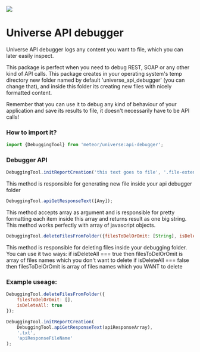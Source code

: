 <a href="http://unicms.io"><img src="http://unicms.io/banners/standalone.png" /></a>

# Universe API debugger

Universe API debugger logs any content you want to file, which you can later easily inspect.

This package is perfect when you need to debug REST, SOAP or any other kind of API calls. This package creates in your operating system's temp directory new folder named by default 'universe_api_debugger' (you can change that), and inside this folder its creating new files with nicely formatted content.

Remember that you can use it to debug any kind of behaviour of your application and save its results to file, it doesn't necessarily have to be API calls!

### How to import it?

```js
import {DebuggingTool} from 'meteor/universe:api-debugger';
```

### Debugger API

```js
DebuggingTool.initReportCreation('this text goes to file', '.file-extension', 'file-name');
```

This method is responsible for generating new file inside your api debugger folder

```js
DebuggingTool.apiGetResponseText([Any]);
```

This method accepts array as argument and is responsible for pretty formatting each item inside this array and
returns result as one big string. This method works perfectly with array of javascript objects.

```js
DebuggingTool.deleteFilesFromFolder({filesToDelOrOmit: [String], isDeleteAll: Boolean});
```

This method is responsible for deleting files inside your debugging folder. You can use it two ways:
if isDeleteAll === true then filesToDelOrOmit is array of files names which you don't want to delete
if isDeleteAll === false then filesToDelOrOmit is array of files names which you WANT to delete

### Example useage:

```js
DebuggingTool.deleteFilesFromFolder({
    filesToDelOrOmit: [],
    isDeleteAll: true
});

DebuggingTool.initReportCreation(
    DebuggingTool.apiGetResponseText(apiResponseArray),
    '.txt',
    'apiResponseFileName'
);
```